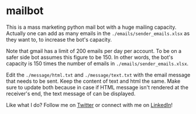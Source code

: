 # mailbot
This is a mass marketing python mail bot with a huge mailing capacity.
Actually one can add as many emails in the `./emails/sender_emails.xlsx` as they want to,
to increase the bot's capacity.

Note that gmail has a limit of 200 emails per day per account. To be on a safer side bot assumes this figure to be 150. In other words, 
the bot's capacity is 150 times the number of emails in `./emails/sender_emails.xlsx`.

Edit the `./message/html.txt` and `./message/text.txt` with the email message that needs to be sent. Keep the content of text and html the same. Make sure to update both because in case if HTML message isn't rendered at the receiver's end, the text message of can be displayed.

Like what I do? Follow me on [Twitter](https://twitter.com/high_in_entropy) or connect with me on [LinkedIn](https://www.linkedin.com/in/viraj-mohile-70560b157/)!

